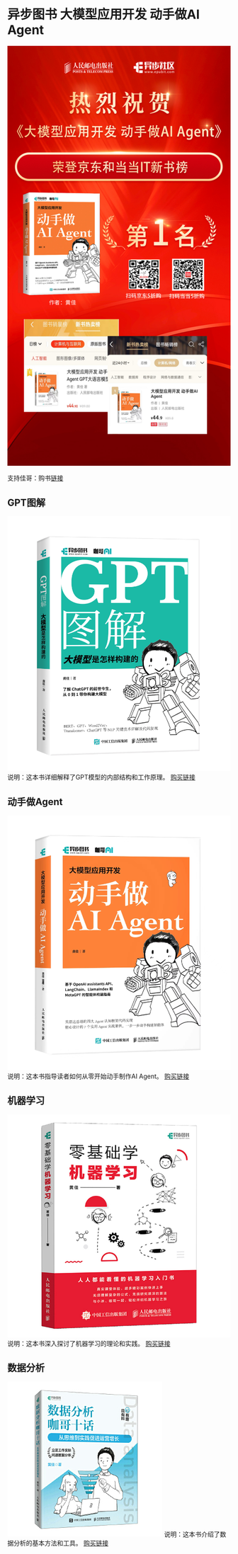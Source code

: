 # 异步图书 大模型应用开发 动手做AI Agent

![动手做AI Agent](./pic/榜单.jpg)


支持佳哥：购书[链接](https://item.jd.com/14600442.html)


## GPT图解
![GPT图解](./pic/GPT图解.jpg)
说明：这本书详细解释了GPT模型的内部结构和工作原理。
[购买链接](https://item.jd.com/14600442.html)

## 动手做Agent
![动手做Agent](./pic/动手做Agent.jpg)
说明：这本书指导读者如何从零开始动手制作AI Agent。
[购买链接](https://item.jd.com/13958977.html)

## 机器学习
![机器学习](./pic/机器学习.jpg)
说明：这本书深入探讨了机器学习的理论和实践。
[购买链接](https://item.jd.com/12763913.html)

## 数据分析
![数据分析](./pic/数据分析.jpg)
说明：这本书介绍了数据分析的基本方法和工具。
[购买链接](https://item.jd.com/13335199.html)

